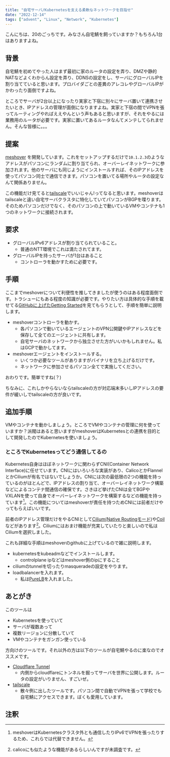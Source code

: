 ```yaml
---
title: "自宅サーバ/Kubernetesを支える柔軟なネットワークを目指せ"
date: "2022-12-14"
tags: ["advent", "Linux", "Network", "Kubernetes"]
---
```


こんにちは、20のごっちです。みなさん自宅鯖を飼っていますか？もちろん1台はありますよね。

## 背景

自宅鯖を初めてやった人はまず最初に家のルータの設定を弄り、DMZや静的NATなどよくわからん設定を弄り、DDNSの設定をし、サーバにグローバルIPを割り当てていると思います。プロバイダごとの差異のアレコレやグローバルIPがかわったり面倒ですよね。

ところでサーバが2台以上になったり実家と下宿に別々にサーバ置いて連携させたいとき、IPアドレスの管理が面倒になりますよね。実家と下宿の間でVPNを張ってルーティングやればええやんという声もあると思いますが、それをやるには業務用のルータが必要です。実家に置いてあるルータなんてメンテしてられません。そんな皆様に。。。

## 提案

[meshover](https://github.com/gotti/meshover) を開発しています。これをセットアップするだけで`10.1.2.3`のようなアドレスがパソコンにランダムに割り当てられ、オーバーレイネットワークに参加されます。他のサーバにも同じようにインストールすれば、そのIPアドレスを使ってパソコン同士で通信できます。パソコンを置いてる場所やルータの設定なんて関係ありません。

この機能だけ見てると[tailscale](https://tailscale.com/)でいいじゃん!ってなると思います。meshoverはtailscaleと違い自宅サーバクラスタに特化していてパソコンがBGPを喋ります。そのためパソコンだけでなく、そのパソコンの上で動いているVMやコンテナも1つのネットワークに接続されます。

## 要求

- グローバルIPv6アドレスが割り当てられていること。
  - 普通のNTT環境でこれは満たされてます。
- グローバルIPを持ったサーバが1台はあること
  - コントローラを動かすために必要です。

## 手順

ここまでmeshoverについて利便性を推してきましたが使うのはある程度面倒です。トラシューにもある程度の知識が必要です。やりたい方は具体的な手順を載せてる[GitHubに上げたGetting Started](https://github.com/gotti/meshover/blob/main/docs/getting-started.md)を見てもらうとして、手順を簡単に説明します。

- meshoverコントローラを動かす。
  - 各パソコンで動いているエージェントのVPN公開鍵やIPアドレスなどを保存して全てのエージェントに共有します。
  - 自宅サーバのネットワークから独立させた方がいいかもしれません。私はGCPで動かしてます。
- meshoverエージェントをインストールする。
  - いくつか必要なツールがありますがバイナリを立ち上げるだけです。
  - ネットワークに参加させるパソコン全てで実施してください。

おわりです。簡単ですね(？)

ちなみに、これしかやらないならtailscaleの方が対応端末多いしIPアドレスの要件が緩いしでtailscaleの方が良いです。

## 追加手順

VMやコンテナを動かしましょう。ところでVMやコンテナの管理に何を使っていますか？派閥はあると思いますがmeshoverはKubernetesとの連携を目的として開発したのでKubernetesを使いましょう。

### ところでKubernetesってどう通信してるの

Kubernetes自身はほぼネットワークに関わらずCNI(Container Network Interface)に任せています。CNIにはいろいろな実装があり、CalicoとかFlannelとかCiliumが有名ではないでしょうか。CNIには次の最低限の2つの機能を持っているのがほとんどで、IPアドレスの割り当て、オーバーレイネットワーク構築などによるコンテナ間通信の確保です。さきほど挙げたCNIは全てBGPやVXLANを使って自身でオーバーレイネットワークを構築するなどの機能を持っています[^cni]。この機能についてはmeshoverが責任を持つためCNIには前者だけやってもらえばいいです。

前者のIPアドレス管理だけをやるCNIとして[Cilium(Native Routingモード)](https://docs.cilium.io/en/stable/concepts/networking/routing/#id2)や[Coil](https://github.com/cybozu-go/coil)などがあります[^calico]。Ciliumにはおまけ機能が充実していたりと楽しいので私はCiliumを選択しました。

これも詳細な手順はmeshoverのgithubに上げているので雑に説明します。

- kubernetesをkubeadmなどでインストールします。
  - controlplane ipなどはmeshover側のipにすること
- ciliumのtunnelを切ったりmasqueradeの設定をやります。
- loadbalancerを入れます。
  - 私は[PureLB](https://purelb.gitlab.io/docs/)を入れました。

## あとがき

このツールは

- Kubernetesを使っていて
- サーバが複数あって
- 複数リージョンに分散していて
- VMやコンテナをガンガン使っている

方向けのツールです。それ以外の方は以下のツールが自宅鯖やるのに楽なのでオススメです。

- [Cloudflare Tunnel](https://developers.cloudflare.com/cloudflare-one/connections/connect-apps/)
  - 内側からcloudflareにトンネルを掘ってサーバを世界に公開します。ルータの設定がいりません、すごいぜ。
- [tailscale](https://tailscale.com/)
  - 散々例に出したツールです。パソコン間で自動でVPNを張って学校でも自宅鯖にアクセスできます。ぼくも愛用しています。

## 注釈

[^cni]: meshoverはKubernetesクラスタ外とも通信したりIPv6でVPNを張ったりするため、これらでは代替できません。
[^calico]: calicoにも似たような機能があるらしいんですが未調査です。
